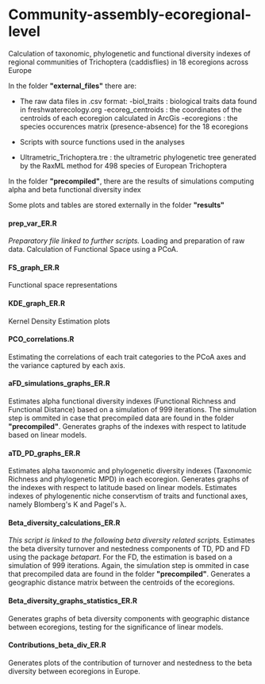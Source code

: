 # Community-assembly-ecoregional-level
Calculation of taxonomic, phylogenetic and functional diversity indexes of regional communities of Trichoptera (caddisflies) in 18 ecoregions across Europe


In the folder **"external_files"** there are:
  * The raw data files in .csv format:
-biol_traits : biological traits data found in freshwaterecology.org
-ecoreg_centroids : the coordinates of the centroids of each ecoregion calculated in ArcGis
-ecoregions : the species occurences matrix (presence-absence) for the 18 ecoregions

  * Scripts with source functions used in the analyses 

  * Ultrametric_Trichoptera.tre : the ultrametric phylogenetic tree generated by the RaxML method for 498 species of European Trichoptera

In the folder **"precompiled"**, there are the results of simulations computing alpha and beta functional diversity index

Some plots and tables are stored externally in the folder **"results"**


#### prep_var_ER.R
_Preparatory file linked to further scripts._
Loading and preparation of raw data. Calculation of Functional Space using a PCoA. 

#### FS_graph_ER.R
Functional space representations

#### KDE_graph_ER.R
Kernel Density Estimation plots

#### PCO_correlations.R
Estimating the correlations of each trait categories to the PCoA axes and the variance captured by each axis. 

#### aFD_simulations_graphs_ER.R
Estimates alpha functional diversity indexes (Functional Richness and Functional Distance) based on a simulation of 999 iterations.
The simulation step is ommited in case that precompiled data are found in the folder **"precompiled"**.
Generates graphs of the indexes with respect to latitude based on linear models.

#### aTD_PD_graphs_ER.R
Estimates alpha taxonomic and phylogenetic diversity indexes (Taxonomic Richness and phylogenetic MPD) in each ecoregion. 
Generates graphs of the indexes with respect to latitude based on linear models. 
Estimates indexes of phylogenentic niche conservtism of traits and functional axes, namely Blomberg's K and Pagel's λ.

#### Beta_diversity_calculations_ER.R
_This script is linked to the following beta diversity related scripts._
Estimates the beta diversity turnover and nestedness components of TD, PD and FD using the package _betapart_.
For the FD, the estimation is based on a simulation of 999 iterations. Again, the simulation step is ommited in case that precompiled data are found in the folder **"precompiled"**.
Generates a geographic distance matrix between the centroids of the ecoregions. 

#### Beta_diversity_graphs_statistics_ER.R
Generates graphs of beta diversity components with geographic distance between ecoregions, testing for the significance of linear models. 

#### Contributions_beta_div_ER.R
Generates plots of the contribution of turnover and nestedness to the beta diversity between ecoregions in Europe. 

